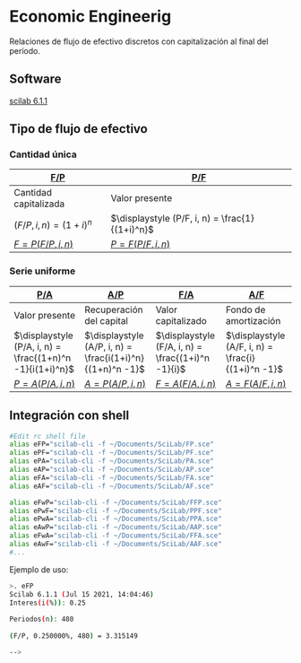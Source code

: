# Economic Engineerig
Relaciones de flujo de efectivo discretos con capitalización al final del período.

## Software
[scilab 6.1.1](https://www.scilab.org/download/scilab-6.1.1)

## Tipo de flujo de efectivo
### Cantidad única
| [F/P](FP.sce) | [P/F](PF.sce) |
| ------------- | ------------- |
| Cantidad capitalizada | Valor presente |
| $\displaystyle (F/P, i, n) = (1+i)^n$ | $\displaystyle (P/F, i, n) = \frac{1}{(1+i)^n}$ |
| [$\displaystyle F = P(F/P, i, n)$](FFP.sce) | [$\displaystyle P = F(P/F, i, n)$](PPF.sce) |

### Serie uniforme
| [P/A](PA.sce) | [A/P](AP.sce) | [F/A](FA.sce) | [A/F](AF.sce) |
| ------------- | ------------- | ------------- | ------------- |
| Valor presente | Recuperación del capital | Valor capitalizado | Fondo de amortización |
| $\displaystyle (P/A, i, n) = \frac{(1+n)^n -1}{i(1+i)^n}$ | $\displaystyle (A/P, i, n) = \frac{i(1+i)^n}{(1+n)^n -1}$ | $\displaystyle (F/A, i, n) = \frac{(1+i)^n -1}{i}$ | $\displaystyle (A/F, i, n) = \frac{i}{(1+i)^n -1}$ |
| [$\displaystyle P = A(P/A, i, n)$](PPA.sce) | [$\displaystyle A = P(A/P, i, n)$](AAP.sce) | [$\displaystyle F = A(F/A, i, n)$](FFA.sce) | [$\displaystyle A = F(A/F, i, n)$](AAF.sce) |

## Integración con shell
```bash
#Edit rc shell file
alias eFP="scilab-cli -f ~/Documents/SciLab/FP.sce"
alias ePF="scilab-cli -f ~/Documents/SciLab/PF.sce"
alias ePA="scilab-cli -f ~/Documents/SciLab/PA.sce"
alias eAP="scilab-cli -f ~/Documents/SciLab/AP.sce"
alias eFA="scilab-cli -f ~/Documents/SciLab/FA.sce"
alias eAF="scilab-cli -f ~/Documents/SciLab/AF.sce"

alias eFwP="scilab-cli -f ~/Documents/SciLab/FFP.sce"
alias ePwF="scilab-cli -f ~/Documents/SciLab/PPF.sce"
alias ePwA="scilab-cli -f ~/Documents/SciLab/PPA.sce"
alias eAwP="scilab-cli -f ~/Documents/SciLab/AAP.sce"
alias eFwA="scilab-cli -f ~/Documents/SciLab/FFA.sce"
alias eAwF="scilab-cli -f ~/Documents/SciLab/AAF.sce"
#...
```
Ejemplo de uso:
```bash
>. eFP
Scilab 6.1.1 (Jul 15 2021, 14:04:46)
Interes(i(%)): 0.25 
 
Periodos(n): 480 
 
(F/P, 0.250000%, 480) = 3.315149

--> 
```
